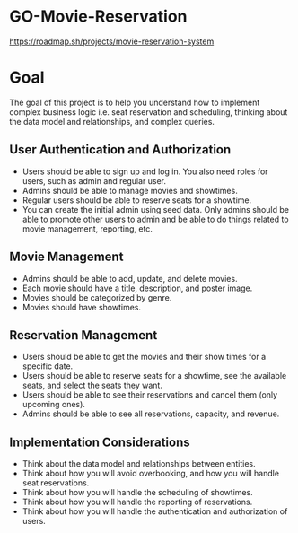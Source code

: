 # GO-Movie-Reservation

https://roadmap.sh/projects/movie-reservation-system

# Goal

The goal of this project is to help you understand how to implement complex business logic i.e. seat reservation and scheduling, thinking about the data model and relationships, and complex queries.

## User Authentication and Authorization

- Users should be able to sign up and log in.
  You also need roles for users, such as admin and regular user.
- Admins should be able to manage movies and showtimes.
- Regular users should be able to reserve seats for a showtime.
- You can create the initial admin using seed data. Only admins should be able to promote other users to admin and be able to do things related to movie management, reporting, etc.

## Movie Management

- Admins should be able to add, update, and delete movies.
- Each movie should have a title, description, and poster image.
- Movies should be categorized by genre.
- Movies should have showtimes.

## Reservation Management

- Users should be able to get the movies and their show times for a specific date.
- Users should be able to reserve seats for a showtime, see the available seats, and select the seats they want.
- Users should be able to see their reservations and cancel them (only upcoming ones).
- Admins should be able to see all reservations, capacity, and revenue.

## Implementation Considerations

- Think about the data model and relationships between entities.
- Think about how you will avoid overbooking, and how you will handle seat reservations.
- Think about how you will handle the scheduling of showtimes.
- Think about how you will handle the reporting of reservations.
- Think about how you will handle the authentication and authorization of users.
